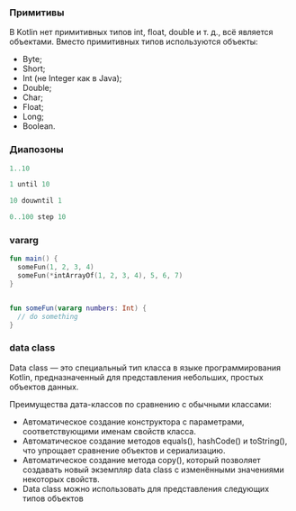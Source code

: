 ### Примитивы 

В Kotlin нет примитивных типов int, float, double и т. д., всё является объектами. 
Вместо примитивных типов используются объекты: 
- Byte; 
- Short; 
- Int (не Integer как в Java); 
- Double; 
- Char; 
- Float; 
- Long; 
- Boolean. 

### Диапозоны

```kotlin
1..10

1 until 10

10 douwntil 1

0..100 step 10
```

### vararg

```kotlin
fun main() {
  someFun(1, 2, 3, 4)
  someFun(*intArrayOf(1, 2, 3, 4), 5, 6, 7)
}


fun someFun(vararg numbers: Int) {
  // do something
}
```

### data class

Data class — это специальный тип класса в языке программирования Kotlin, предназначенный для представления небольших, простых объектов данных.

Преимущества дата-классов по сравнению с обычными классами:

- Автоматическое создание конструктора с параметрами, соответствующими именам свойств класса.
- Автоматическое создание методов equals(), hashCode() и toString(), что упрощает сравнение объектов и сериализацию.
- Автоматическое создание метода copy(), который позволяет создавать новый экземпляр data class с изменёнными значениями некоторых свойств.
- Data class можно использовать для представления следующих типов объектов